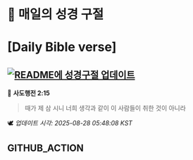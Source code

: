 # 🙏 매일의 성경 구절
# [Daily Bible verse]
## [![README에 성경구절 업데이트](https://github.com/DONGSUKA/first_test/actions/workflows/update-readme-bible.yml/badge.svg)](https://github.com/DONGSUKA/first_test/actions/workflows/update-readme-bible.yml)
<!-- START_BIBLE_VERSE -->
📖 **사도행전 2:15**
> 때가 제 삼 시니 너희 생각과 같이 이 사람들이 취한 것이 아니라

🕊️ _업데이트 시각: 2025-08-28 05:48:08 KST_
  <!-- END_BIBLE_VERSE -->
## GITHUB_ACTION
